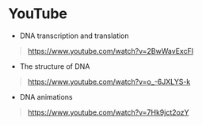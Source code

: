 # YouTube

- DNA transcription and translation
> <a href="https://www.youtube.com/watch?v=2BwWavExcFI" target="_blank">https://www.youtube.com/watch?v=2BwWavExcFI </a> 

- The structure of DNA
> <a href="https://www.youtube.com/watch?v=o_-6JXLYS-k" target="_blank">https://www.youtube.com/watch?v=o_-6JXLYS-k </a> 

- DNA animations
> <a href="https://www.youtube.com/watch?v=7Hk9jct2ozY" target="_blank">https://www.youtube.com/watch?v=7Hk9jct2ozY </a> 
